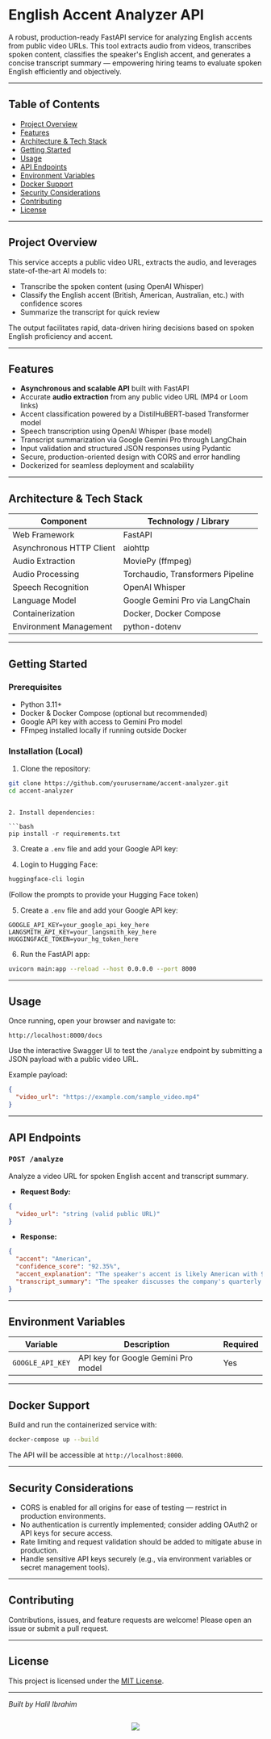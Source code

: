 # English Accent Analyzer API

A robust, production-ready FastAPI service for analyzing English accents from public video URLs. This tool extracts audio from videos, transcribes spoken content, classifies the speaker's English accent, and generates a concise transcript summary — empowering hiring teams to evaluate spoken English efficiently and objectively.

---

## Table of Contents

- [Project Overview](#project-overview)  
- [Features](#features)  
- [Architecture & Tech Stack](#architecture--tech-stack)  
- [Getting Started](#getting-started)  
- [Usage](#usage)  
- [API Endpoints](#api-endpoints)  
- [Environment Variables](#environment-variables)  
- [Docker Support](#docker-support)  
- [Security Considerations](#security-considerations)  
- [Contributing](#contributing)  
- [License](#license)  

---

## Project Overview

This service accepts a public video URL, extracts the audio, and leverages state-of-the-art AI models to:

- Transcribe the spoken content (using OpenAI Whisper)
- Classify the English accent (British, American, Australian, etc.) with confidence scores
- Summarize the transcript for quick review

The output facilitates rapid, data-driven hiring decisions based on spoken English proficiency and accent.

---

## Features

- **Asynchronous and scalable API** built with FastAPI  
- Accurate **audio extraction** from any public video URL (MP4 or Loom links)  
- Accent classification powered by a DistilHuBERT-based Transformer model  
- Speech transcription using OpenAI Whisper (base model)  
- Transcript summarization via Google Gemini Pro through LangChain  
- Input validation and structured JSON responses using Pydantic  
- Secure, production-oriented design with CORS and error handling  
- Dockerized for seamless deployment and scalability  

---

## Architecture & Tech Stack

| Component                | Technology / Library               |
|--------------------------|----------------------------------|
| Web Framework            | FastAPI                          |
| Asynchronous HTTP Client  | aiohttp                         |
| Audio Extraction         | MoviePy (ffmpeg)                 |
| Audio Processing         | Torchaudio, Transformers Pipeline|
| Speech Recognition       | OpenAI Whisper                   |
| Language Model           | Google Gemini Pro via LangChain  |
| Containerization         | Docker, Docker Compose           |
| Environment Management   | python-dotenv                    |

---

## Getting Started

### Prerequisites

- Python 3.11+
- Docker & Docker Compose (optional but recommended)
- Google API key with access to Gemini Pro model
- FFmpeg installed locally if running outside Docker



### Installation (Local)

1. Clone the repository:

```bash
git clone https://github.com/yourusername/accent-analyzer.git
cd accent-analyzer
````
```

2. Install dependencies:

```bash
pip install -r requirements.txt
```

3. Create a `.env` file and add your Google API key:

4. Login to Hugging Face:
```bash
huggingface-cli login
```
(Follow the prompts to provide your Hugging Face token)

5. Create a `.env` file and add your Google API key:

```env
GOOGLE_API_KEY=your_google_api_key_here
LANGSMITH_API_KEY=your_langsmith_key_here
HUGGINGFACE_TOKEN=your_hg_token_here
```

6. Run the FastAPI app:

```bash
uvicorn main:app --reload --host 0.0.0.0 --port 8000
```

---

## Usage

Once running, open your browser and navigate to:

```
http://localhost:8000/docs
```

Use the interactive Swagger UI to test the `/analyze` endpoint by submitting a JSON payload with a public video URL.

Example payload:

```json
{
  "video_url": "https://example.com/sample_video.mp4"
}
```

---

## API Endpoints

### `POST /analyze`

Analyze a video URL for spoken English accent and transcript summary.

* **Request Body:**

```json
{
  "video_url": "string (valid public URL)"
}
```

* **Response:**

```json
{
  "accent": "American",
  "confidence_score": "92.35%",
  "accent_explanation": "The speaker's accent is likely American with 92.35% confidence.",
  "transcript_summary": "The speaker discusses the company's quarterly performance and growth strategies."
}
```

---

## Environment Variables

| Variable         | Description                         | Required |
| ---------------- | ----------------------------------- | -------- |
| `GOOGLE_API_KEY` | API key for Google Gemini Pro model | Yes      |

---

## Docker Support

Build and run the containerized service with:

```bash
docker-compose up --build
```

The API will be accessible at `http://localhost:8000`.

---

## Security Considerations

* CORS is enabled for all origins for ease of testing — restrict in production environments.
* No authentication is currently implemented; consider adding OAuth2 or API keys for secure access.
* Rate limiting and request validation should be added to mitigate abuse in production.
* Handle sensitive API keys securely (e.g., via environment variables or secret management tools).

---

## Contributing

Contributions, issues, and feature requests are welcome! Please open an issue or submit a pull request.

---

## License

This project is licensed under the [MIT License](LICENSE).

---

*Built by Halil Ibrahim*

```
```


<div align="center"> <img src="https://komarev.com/ghpvc/?username=halilibr&color=blue&label=VISITORS" /> </div>
